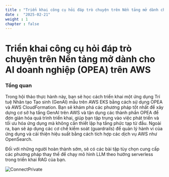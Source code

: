 ```yaml
---
title : "Triển khai công cụ hỏi đáp trò chuyện trên Nền tảng mở dành cho AI doanh nghiệp (OPEA) trên AWS"
date :  "2025-02-21" 
weight : 1 
chapter : false
---
```

# Triển khai công cụ hỏi đáp trò chuyện trên Nền tảng mở dành cho AI doanh nghiệp (OPEA) trên AWS

### Tổng quan

Trong hội thảo thực hành này, bạn sẽ học cách triển khai một ứng dụng Trí tuệ Nhân tạo Tạo sinh (GenAI) mẫu trên AWS EKS bằng cách sử dụng OPEA và AWS CloudFormation. Bạn sẽ khám phá các phương pháp tốt nhất để xây dựng cơ sở hạ tầng GenAI trên AWS và tận dụng các thành phần OPEA để đơn giản hóa quá trình triển khai, giúp bạn tập trung vào việc phát triển và tối ưu hóa ứng dụng mà không cần thiết lập hạ tầng phức tạp từ đầu. Ngoài ra, bạn sẽ áp dụng các cơ chế kiểm soát (guardrails) để quản lý hành vi của ứng dụng và cải thiện hiệu suất bằng cách tích hợp các dịch vụ AWS như OpenSearch.

Đối với những người hoàn thành sớm, sẽ có các bài tập tùy chọn cung cấp các phương pháp thay thế để chạy mô hình LLM theo hướng serverless trong triển khai RAG của bạn.

![ConnectPrivate](10000/images/6.clean/image000.png) 
